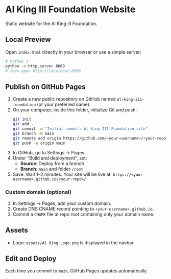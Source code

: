 # Al King III Foundation Website

Static website for the Al King III Foundation.

## Local Preview

Open `index.html` directly in your browser or use a simple server:

```bash
# Python 3
python -m http.server 8000
# then open http://localhost:8000
```

## Publish on GitHub Pages

1. Create a new public repository on GitHub named `al-king-iii-foundation` (or your preferred name).
2. On your computer, inside this folder, initialize Git and push:
   ```bash
   git init
   git add .
   git commit -m "Initial commit: Al King III Foundation site"
   git branch -M main
   git remote add origin https://github.com/<your-username>/<your-repo>.git
   git push -u origin main
   ```
3. In GitHub, go to Settings → Pages.
4. Under "Build and deployment", set:
   - **Source**: Deploy from a branch
   - **Branch**: `main` and folder `/root`
5. Save. Wait 1–2 minutes. Your site will be live at:
   `https://<your-username>.github.io/<your-repo>/`

### Custom domain (optional)

1. In Settings → Pages, add your custom domain.
2. Create DNS CNAME record pointing to `<your-username>.github.io`.
3. Commit a `CNAME` file at repo root containing only your domain name.

## Assets

- Logo: `assets/Al King Logo.png` is displayed in the navbar.

## Edit and Deploy

Each time you commit to `main`, GitHub Pages updates automatically.


